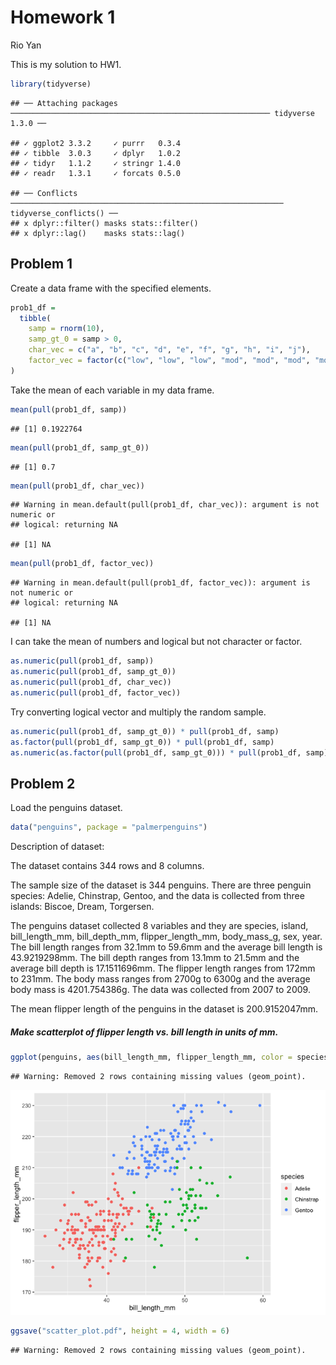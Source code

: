 Homework 1
================
Rio Yan

This is my solution to HW1.

``` r
library(tidyverse)
```

    ## ── Attaching packages ────────────────────────────────────────────────────────── tidyverse 1.3.0 ──

    ## ✓ ggplot2 3.3.2     ✓ purrr   0.3.4
    ## ✓ tibble  3.0.3     ✓ dplyr   1.0.2
    ## ✓ tidyr   1.1.2     ✓ stringr 1.4.0
    ## ✓ readr   1.3.1     ✓ forcats 0.5.0

    ## ── Conflicts ───────────────────────────────────────────────────────────── tidyverse_conflicts() ──
    ## x dplyr::filter() masks stats::filter()
    ## x dplyr::lag()    masks stats::lag()

## Problem 1

Create a data frame with the specified elements.

``` r
prob1_df = 
  tibble(
    samp = rnorm(10),
    samp_gt_0 = samp > 0,
    char_vec = c("a", "b", "c", "d", "e", "f", "g", "h", "i", "j"),
    factor_vec = factor(c("low", "low", "low", "mod", "mod", "mod", "mod", "high", "high", "high"))
)
```

Take the mean of each variable in my data frame.

``` r
mean(pull(prob1_df, samp))
```

    ## [1] 0.1922764

``` r
mean(pull(prob1_df, samp_gt_0))
```

    ## [1] 0.7

``` r
mean(pull(prob1_df, char_vec))
```

    ## Warning in mean.default(pull(prob1_df, char_vec)): argument is not numeric or
    ## logical: returning NA

    ## [1] NA

``` r
mean(pull(prob1_df, factor_vec))
```

    ## Warning in mean.default(pull(prob1_df, factor_vec)): argument is not numeric or
    ## logical: returning NA

    ## [1] NA

I can take the mean of numbers and logical but not character or factor.

``` r
as.numeric(pull(prob1_df, samp))
as.numeric(pull(prob1_df, samp_gt_0))
as.numeric(pull(prob1_df, char_vec))
as.numeric(pull(prob1_df, factor_vec))
```

Try converting logical vector and multiply the random sample.

``` r
as.numeric(pull(prob1_df, samp_gt_0)) * pull(prob1_df, samp)
as.factor(pull(prob1_df, samp_gt_0)) * pull(prob1_df, samp)
as.numeric(as.factor(pull(prob1_df, samp_gt_0))) * pull(prob1_df, samp)
```

## Problem 2

Load the penguins dataset.

``` r
data("penguins", package = "palmerpenguins")
```

Description of dataset:

The dataset contains 344 rows and 8 columns.

The sample size of the dataset is 344 penguins. There are three penguin
species: Adelie, Chinstrap, Gentoo, and the data is collected from three
islands: Biscoe, Dream, Torgersen.

The penguins dataset collected 8 variables and they are species, island,
bill\_length\_mm, bill\_depth\_mm, flipper\_length\_mm, body\_mass\_g,
sex, year. The bill length ranges from 32.1mm to 59.6mm and the average
bill length is 43.9219298mm. The bill depth ranges from 13.1mm to 21.5mm
and the average bill depth is 17.1511696mm. The flipper length ranges
from 172mm to 231mm. The body mass ranges from 2700g to 6300g and the
average body mass is 4201.754386g. The data was collected from 2007 to
2009.

The mean flipper length of the penguins in the dataset is 200.9152047mm.

##### Make scatterplot of flipper length vs. bill length in units of mm.

``` r
ggplot(penguins, aes(bill_length_mm, flipper_length_mm, color = species)) + geom_point()
```

    ## Warning: Removed 2 rows containing missing values (geom_point).

![](p8105_hw1_xy2476_files/figure-gfm/plot_scatter-1.png)<!-- -->

``` r
ggsave("scatter_plot.pdf", height = 4, width = 6)
```

    ## Warning: Removed 2 rows containing missing values (geom_point).
